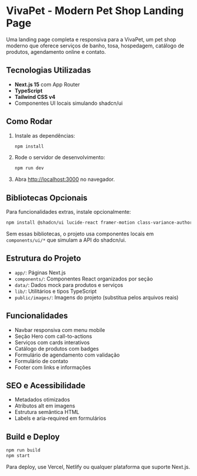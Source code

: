# VivaPet - Modern Pet Shop Landing Page

Uma landing page completa e responsiva para a VivaPet, um pet shop moderno que oferece serviços de banho, tosa, hospedagem, catálogo de produtos, agendamento online e contato.

## Tecnologias Utilizadas

- **Next.js 15** com App Router
- **TypeScript**
- **Tailwind CSS v4**
- Componentes UI locais simulando shadcn/ui

## Como Rodar

1. Instale as dependências:
   ```bash
   npm install
   ```

2. Rode o servidor de desenvolvimento:
   ```bash
   npm run dev
   ```

3. Abra [http://localhost:3000](http://localhost:3000) no navegador.

## Bibliotecas Opcionais

Para funcionalidades extras, instale opcionalmente:

```bash
npm install @shadcn/ui lucide-react framer-motion class-variance-authority
```

Sem essas bibliotecas, o projeto usa componentes locais em `components/ui/*` que simulam a API do shadcn/ui.

## Estrutura do Projeto

- `app/`: Páginas Next.js
- `components/`: Componentes React organizados por seção
- `data/`: Dados mock para produtos e serviços
- `lib/`: Utilitários e tipos TypeScript
- `public/images/`: Imagens do projeto (substitua pelos arquivos reais)

## Funcionalidades

- Navbar responsiva com menu mobile
- Seção Hero com call-to-actions
- Serviços com cards interativos
- Catálogo de produtos com badges
- Formulário de agendamento com validação
- Formulário de contato
- Footer com links e informações

## SEO e Acessibilidade

- Metadados otimizados
- Atributos alt em imagens
- Estrutura semântica HTML
- Labels e aria-required em formulários

## Build e Deploy

```bash
npm run build
npm start
```

Para deploy, use Vercel, Netlify ou qualquer plataforma que suporte Next.js.
